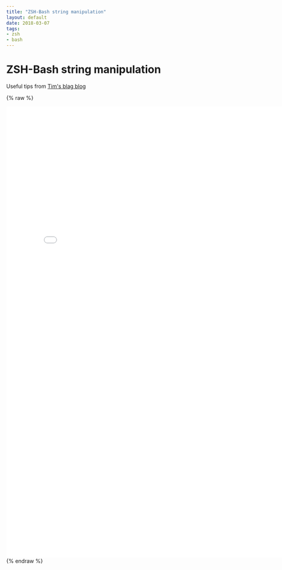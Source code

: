 ```yaml
---
title: "ZSH-Bash string manipulation"
layout: default
date: 2018-03-07
tags:
- zsh
- bash
---
```


# ZSH-Bash string manipulation

Useful tips from [Tim's blag blog](http://tim.vanwerkhoven.org/post/2012/10/28/ZSH/Bash-string-manipulation)

{% raw %}
<iframe frameborder="no" border="0" marginwidth="0" marginheight="0" width="800" height="1200" src="/assets/ZSH_Bash_string_manipulation_Tim_s_blag.html"></iframe>
{% endraw %}
